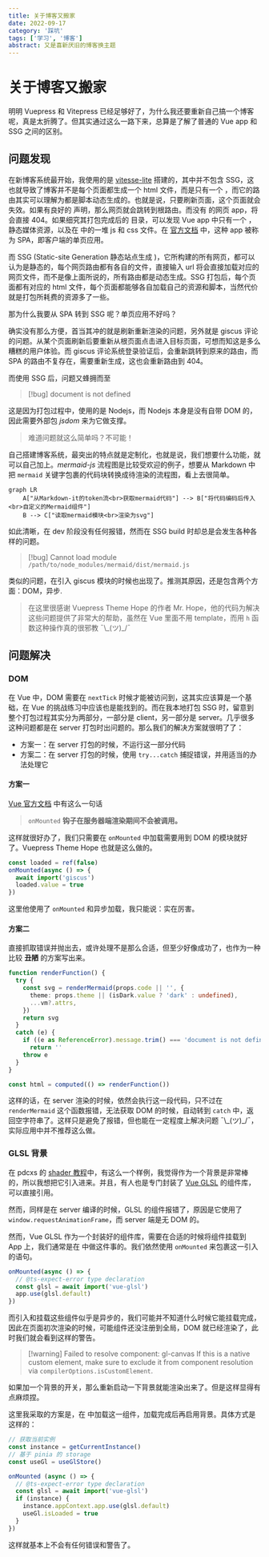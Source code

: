 ```yaml
---
title: 关于博客又搬家
date: 2022-09-17
category: '踩坑'
tags: ['学习', '博客']
abstract: 又是喜新厌旧的博客换主题
---
```


# 关于博客又搬家

明明 Vuepress 和 Vitepress 已经足够好了，为什么我还要重新自己搞一个博客呢，真是太折腾了。但其实通过这么一路下来，总算是了解了普通的 Vue app 和 SSG 之间的区别。

## 问题发现

在新博客系统最开始，我使用的是 [vitesse-lite](https://github.com/antfy/vitesse-lite) 搭建的，其中并不包含 SSG，这也就导致了博客并不是每个页面都生成一个 html 文件，而是只有一个 <FileName name="index.html" icon="i-vscode-icons-file-type-html" />，而它的路由其实可以理解为都是脚本动态生成的。也就是说，只要刷新页面，这个页面就会失效。如果有良好的 <FileName name="_redirect" /> 声明，那么网页就会跳转到根路由。而没有<FileName name="_redirect" /> 的网页 app，将会直接 404。如果细究其打包完成后的 <FileName name="dist" icon="i-vscode-icons-default-folder-opened" /> 目录，可以发现 Vue app 中只有一个 <FileName name="index.html" icon="i-vscode-icons-file-type-html" />，静态媒体资源，以及在 <FileName name="assets" icon="i-vscode-icons-default-folder-opened" /> 中的一堆 js 和 css 文件。在 [官方文档](https://cn.vuejs.org/guide/scaling-up/ssr.html#why-ssr) 中，这种 app 被称为 SPA，即客户端的单页应用。

而 SSG (Static-site Generation 静态站点生成 )，它所构建的所有网页，都可以认为是静态的，每个网页路由都有各自的文件，直接输入 url 将会直接加载对应的网页文件，而不是像上面所说的，所有路由都是动态生成。SSG 打包后，每个页面都有对应的 html 文件，每个页面都能够各自加载自己的资源和脚本，当然代价就是打包所耗费的资源多了一些。

那为什么我要从 SPA 转到 SSG 呢？单页应用不好吗？

确实没有那么方便，首当其冲的就是刷新重新渲染的问题，另外就是 giscus 评论的问题。从某个页面刷新后要重新从根页面点击进入目标页面，可想而知这是多么糟糕的用户体验。而 giscus 评论系统登录验证后，会重新跳转到原来的路由，而 SPA 的路由不复存在，需要重新生成，这也会重新路由到 404。

而使用 SSG 后，问题又蜂拥而至

> [!bug] document is not defined

这是因为打包过程中，使用的是 Nodejs，而 Nodejs 本身是没有自带 DOM 的，因此需要外部包 _jsdom_ 来为它做支撑。

> 难道问题就这么简单吗？不可能！

自己搭建博客系统，最突出的特点就是定制化，也就是说，我们想要什么功能，就可以自己加上。_mermaid-js_ 流程图是比较受欢迎的例子，想要从 Markdown 中把 `mermaid` 关键字包裹的代码块转换成待渲染的流程图，看上去很简单。

```mermaid
graph LR
	A["从Markdown-it的token流<br>获取mermaid代码"] --> B["将代码编码后传入<br>自定义的Mermaid组件"]
	B --> C["读取mermaid模块<br>渲染为svg"]
```

如此清晰，在 dev 阶段没有任何报错，然而在 SSG build 时却总是会发生各种各样的问题。

> [!bug] Cannot load module `/path/to/node_modules/mermaid/dist/mermaid.js`

类似的问题，在引入 giscus 模块的时候也出现了。推测其原因，还是包含两个方面：DOM，异步.

> 在这里很感谢 Vuepress Theme Hope 的作者 Mr. Hope，他的代码为解决这些问题提供了非常大的帮助，虽然在 Vue 里面不用 template，而用 `h` 函数这种操作真的很邪教 ¯\\\_(ツ)\_/¯

## 问题解决

### DOM

在 Vue 中，DOM 需要在 `nextTick` 时候才能被访问到，这其实应该算是一个基础，在 Vue 的挑战练习中应该也是能找到的。而在我本地打包 SSG 时，留意到整个打包过程其实分为两部分，一部分是 client，另一部分是 server。几乎很多这种问题都是在 server 打包时出问题的。那么我们的解决方案就很明了了：

- 方案一：在 server 打包的时候，不运行这一部分代码
- 方案二：在 server 打包的时候，使用 `try...catch` 捕捉错误，并用适当的办法处理它

#### 方案一

[Vue 官方文档](https://cn.vuejs.org/api/composition-api-lifecycle.html#onmounted) 中有这么一句话

> `onMounted` **钩子在服务器端渲染期间不会被调用。**

这样就很好办了，我们只需要在 `onMounted` 中加载需要用到 DOM 的模块就好了。Vuepress Theme Hope 也就是这么做的。

```ts
const loaded = ref(false)
onMounted(async () => {
  await import('giscus')
  loaded.value = true
})
```

这里他使用了 `onMounted` 和异步加载，我只能说：实在厉害。

#### 方案二

直接抓取错误并抛出去，或许处理不是那么合适，但至少好像成功了，也作为一种比较 **丑陋** 的方案写出来。

```ts
function renderFunction() {
  try {
    const svg = renderMermaid(props.code || '', {
      theme: props.theme || (isDark.value ? 'dark' : undefined),
      ...vm?.attrs,
    })
    return svg
  }
  catch (e) {
    if ((e as ReferenceError).message.trim() === 'document is not defined')
      return ''
    throw e
  }
}

const html = computed(() => renderFunction())
```

这样的话，在 server 渲染的时候，依然会执行这一段代码，只不过在 `renderMermaid` 这个函数报错，无法获取 DOM 的时候，自动转到 `catch` 中，返回空字符串了。这样只是避免了报错，但也能在一定程度上解决问题 ¯\\\_(ツ)\_/¯，实际应用中并不推荐这么做。

### GLSL 背景

在 pdcxs 的 [shader 教程](https://www.bilibili.com/video/BV1ce411g7B2)中，有这么一个样例，我觉得作为一个背景是非常棒的，所以我想把它引入进来。并且，有人也是专门封装了 [Vue GLSL](https://github.com/kongxiaojian123/vue-glsl) 的组件库，可以直接引用。

然而，同样是在 server 编译的时候，GLSL 的组件报错了，原因是它使用了 `window.requestAnimationFrame`，而 server 端是无 DOM 的。

然而，Vue GLSL 作为一个封装好的组件库，需要在合适的时候将组件挂载到 App 上，我们通常是在 <FileName name="main.ts" icon="i-vscode-icons-file-type-typescript-official" /> 中做这件事的。我们依然使用 `onMounted` 来包裹这一引入的语句。

```ts
onMounted(async () => {
  // @ts-expect-error type declaration
  const glsl = await import('vue-glsl')
  app.use(glsl.default)
})
```

而引入和挂载这些组件似乎是异步的，我们可能并不知道什么时候它能挂载完成，因此在页面初次渲染的时候，可能组件还没注册到全局，DOM 就已经渲染了，此时我们就会看到这样的警告。

> [!warning] Failed to resolve component: gl-canvas
> If this is a native custom element, make sure to exclude it from component resolution via `compilerOptions.isCustomElement`.

如果加一个背景的开关，那么重新启动一下背景就能渲染出来了。但是这样显得有点麻烦捏。

这里我采取的方案是，在 <FileName name="App.vue" icon="i-vscode-icons-file-type-vue" /> 中加载这一组件，加载完成后再启用背景。具体方式是这样的：

```ts
// 获取当前实例
const instance = getCurrentInstance()
// 基于 pinia 的 storage
const useGl = useGlStore()

onMounted (async () => {
  // @ts-expect-error type declaration
  const glsl = await import('vue-glsl')
  if (instance) {
    instance.appContext.app.use(glsl.default)
    useGl.isLoaded = true
  }
})
```

这样就基本上不会有任何错误和警告了。

